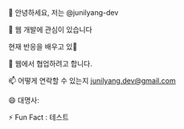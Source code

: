 👋 안녕하세요, 저는 @junilyang-dev

👀 웹 개발에 관심이 있습니다

현재 반응을 배우고 있🌱

💞️ 웹에서 협업하려고 합니다.

📫 어떻게 연락할 수 있는지 junilyang.dev@gmail.com

😄 대명사:

⚡ Fun Fact : 테스트



<!---
junilyang-dev/junilyang-dev is a ✨ special ✨ repository because its `README.md` (this file) appears on your GitHub profile.
You can click the Preview link to take a look at your changes.
--->
